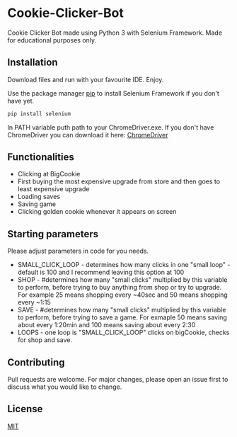 # Cookie-Clicker-Bot
Cookie Clicker Bot made using Python 3 with Selenium Framework. Made for educational purposes only.

## Installation

Download files and run with your favourite IDE. Enjoy.

Use the package manager [pip](https://pip.pypa.io/en/stable/) to install Selenium Framework if you don't have yet.

```bash
pip install selenium
```
In PATH variable puth path to your ChromeDriver.exe. If you don't have ChromeDriver you can download it here: [ChromeDriver](https://chromedriver.chromium.org/downloads)

## Functionalities

* Clicking at BigCookie
* First buying the most expensive upgrade from store and then goes to least expensive upgrade 
* Loading saves
* Saving game
* Clicking golden cookie whenever it appears on screen

## Starting parameters

Please adjust parameters in code for you needs. 

* SMALL_CLICK_LOOP - determines how many clicks in one "small loop" - default is 100 and I recommend leaving this option at 100
* SHOP - #determines how many "small clicks" multiplied by this variable to perform, before trying to buy anything from shop or try to upgrade. For example 25 means shopping every ~40sec and 50 means shopping every ~1:15
* SAVE - #determines how many "small clicks" multiplied by this variable to perform, before trying to save a game. For exmaple 50 means saving about every 1:20min and 100 means saving about every 2:30
* LOOPS - one loop is "SMALL_CLICK_LOOP" clicks on bigCookie, checks for shop and save.


## Contributing
Pull requests are welcome. For major changes, please open an issue first to discuss what you would like to change.

## License
[MIT](https://choosealicense.com/licenses/mit/)
